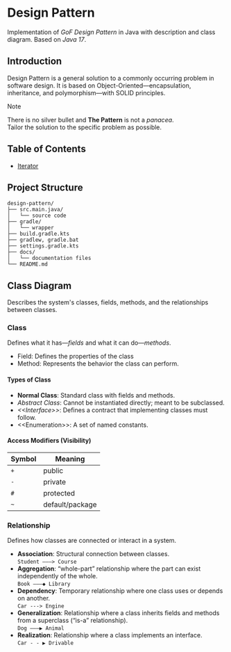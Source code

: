 # Design Pattern

Implementation of *GoF Design Pattern* in Java with description and class diagram.
Based on *Java 17*.

## Introduction

Design Pattern is a general solution to a commonly occurring problem in software design. It is based on Object-Oriented—encapsulation, inheritance, and polymorphism—with SOLID principles.

> [!Note]
> There is no silver bullet and **The Pattern** is not a *panacea*.  
> Tailor the solution to the specific problem as possible.

## Table of Contents

- [Iterator](docs/iterator.md)

## Project Structure

```text
design-pattern/ 
├── src.main.java/
│   └── source code
├── gradle/  
│   └── wrapper
├── build.gradle.kts
├── gradlew, gradle.bat
├── settings.gradle.kts
├── docs/  
│   └── documentation files
└── README.md 
```

## Class Diagram

Describes the system's classes, fields, methods, and the relationships between classes.

### Class

Defines what it has—*fields* and what it can do—*methods*.

- Field: Defines the properties of the class
- Method: Represents the behavior the class can perform.

#### Types of Class

- **Normal Class**: Standard class with fields and methods.
- *Abstract Class*: Cannot be instantiated directly; meant to be subclassed.
- *<<Interface\>\>*: Defines a contract that implementing classes must follow.
- <<Enumeration\>\>: A set of named constants.

#### Access Modifiers (Visibility)

| Symbol | Meaning         |
|--------|-----------------|
| `+`    | public          |
| `-`    | private         |
| `#`    | protected       |
| `~`    | default/package |

### Relationship

Defines how classes are connected or interact in a system.

- **Association**: Structural connection between classes.  
  `Student ———> Course`  
- **Aggregation**: “whole-part” relationship where the part can exist independently of the whole.  
  `Book ——–◆ Library`
- **Dependency**: Temporary relationship where one class uses or depends on another.  
  `Car ---> Engine`
- **Generalization**: Relationship where a class inherits fields and methods from a superclass (“is-a” relationship).  
  `Dog ———▶ Animal`
- **Realization**: Relationship where a class implements an interface.  
  `Car - - ▶ Drivable`
